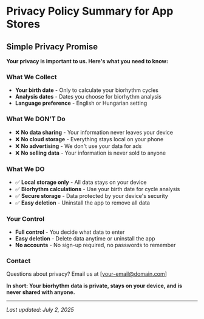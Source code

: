 # Privacy Policy Summary for App Stores

## Simple Privacy Promise

**Your privacy is important to us. Here's what you need to know:**

### What We Collect
- **Your birth date** - Only to calculate your biorhythm cycles
- **Analysis dates** - Dates you choose for biorhythm analysis
- **Language preference** - English or Hungarian setting

### What We DON'T Do
- ❌ **No data sharing** - Your information never leaves your device
- ❌ **No cloud storage** - Everything stays local on your phone
- ❌ **No advertising** - We don't use your data for ads
- ❌ **No selling data** - Your information is never sold to anyone

### What We DO
- ✅ **Local storage only** - All data stays on your device
- ✅ **Biorhythm calculations** - Use your birth date for cycle analysis
- ✅ **Secure storage** - Data protected by your device's security
- ✅ **Easy deletion** - Uninstall the app to remove all data

### Your Control
- **Full control** - You decide what data to enter
- **Easy deletion** - Delete data anytime or uninstall the app
- **No accounts** - No sign-up required, no passwords to remember

### Contact
Questions about privacy? Email us at [your-email@domain.com]

**In short: Your biorhythm data is private, stays on your device, and is never shared with anyone.**

---

*Last updated: July 2, 2025*
